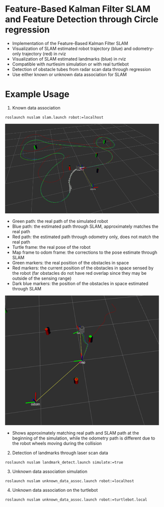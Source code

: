 # Feature-Based Kalman Filter SLAM and Feature Detection through Circle regression
* Implementation of the Feature-Based Kalman Filter SLAM
* Visualization of SLAM estimated robot trajectory (blue) and odometry-only trajectory (red) in rviz
* Visualization of SLAM estimated landmarks (blue) in rviz
* Compatible with nurtlesim simulation or with real turtlebot
* Detection of obstacle tubes from radar scan data through regression
* Use either known or unknown data association for SLAM
# Example Usage
1. Known data association
```
roslaunch nuslam slam.launch robot:=localhost
```
![Sample simulation](images/sim1.png)
* Green path: the real path of the simulated robot
* Blue path: the estimated path through SLAM, approximately matches the real path
* Red path: the estimated path through odometry only, does not match the real path
* Turtle frame: the real pose of the robot
* Map frame to odom frame: the corrections to the pose estimate through SLAM
* Green markers: the real position of the obstacles in space
* Red markers: the current position of the obstacles in space sensed by the robot (far obstacles do not have red overlap since they may be outside of the sensing range)
* Dark blue markers: the position of the obstacles in space estimated through SLAM

![Collision simulation](images/sim2.png)
* Shows approximately matching real path and SLAM path at the beginning of the simulation, while the odometry path is different due to the robot wheels moving during the collision

2. Detection of landmarks through laser scan data
```
roslaunch nuslam landmark_detect.launch simulate:=true
```

3. Unknown data association simulation
```
roslaunch nuslam unknown_data_assoc.launch robot:=localhost
```

4. Unknown data association on the turtlebot
```
roslaunch nuslam unknown_data_assoc.launch robot:=turtlebot.local
```


